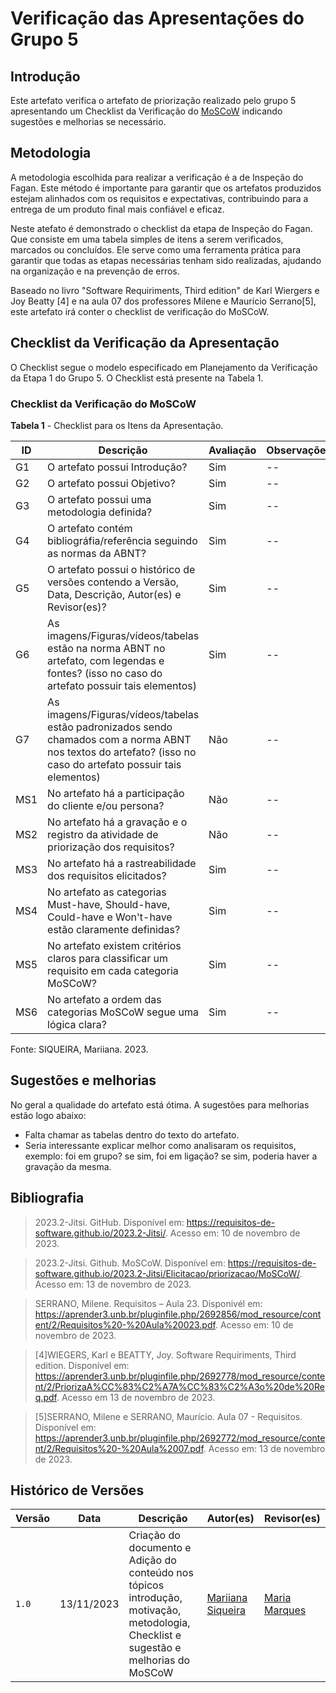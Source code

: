 # Verificação das Apresentações do Grupo 5

## Introdução

Este artefato verifica o artefato de priorização realizado pelo grupo 5 apresentando um Checklist da Verificação do [MoSCoW](https://requisitos-de-software.github.io/2023.2-Jitsi/Elicitacao/priorizacao/MoSCoW/) indicando sugestões e melhorias se necessário. 

## Metodologia

A metodologia escolhida para realizar a verificação é a de Inspeção do Fagan. Este método é importante para garantir que os artefatos produzidos estejam alinhados com os requisitos e expectativas, contribuindo para a entrega de um produto final mais confiável e eficaz. 

Neste atefato é demonstrado o checklist da etapa de Inspeção do Fagan. Que consiste em uma tabela simples de itens a serem verificados, marcados ou concluídos. Ele serve como uma ferramenta prática para garantir que todas as etapas necessárias tenham sido realizadas, ajudando na organização e na prevenção de erros.

Baseado no livro "Software Requiriments, Third edition" de Karl Wiergers e Joy Beatty [4] e na aula 07 dos professores Milene e Maurício Serrano[5], este artefato irá conter o checklist de verificação do MoSCoW.

## Checklist da Verificação da Apresentação

O Checklist segue o modelo especificado em Planejamento da Verificação da Etapa 1 do Grupo 5. O Checklist está presente na Tabela 1.

### Checklist da Verificação do MoSCoW

**Tabela 1** - Checklist para os Itens da Apresentação.

| ID | Descrição | Avaliação | Observações |
| ---| -------- | --------- | ------------ |
| G1  | O artefato possui Introdução? | Sim | -- |
| G2  | O artefato possui Objetivo? | Sim | -- |
| G3  | O artefato possui uma metodologia definida? | Sim | -- |
| G4  | O artefato contém bibliográfia/referência seguindo as normas da ABNT? | Sim | -- |
| G5  | O artefato possui o histórico de versões contendo a Versão, Data, Descrição, Autor(es) e Revisor(es)? | Sim | -- |
| G6  | As imagens/Figuras/vídeos/tabelas estão na norma ABNT no artefato, com legendas e fontes? (isso no caso do artefato possuir tais elementos) | Sim | -- |
| G7  | As imagens/Figuras/vídeos/tabelas estão padronizados sendo chamados com a norma ABNT nos textos do artefato? (isso no caso do artefato possuir tais elementos) | Não | -- |
| MS1 | No artefato há a participação do cliente e/ou persona? | Não | -- 
| MS2 | No artefato há a gravação e o registro da atividade de priorização dos requisitos? | Não | -- |
| MS3 | No artefato há a rastreabilidade dos requisitos elicitados? | Sim | -- |
| MS4 | No artefato as categorias Must-have, Should-have, Could-have e Won't-have estão claramente definidas? | Sim | -- |
| MS5 | No artefato existem critérios claros para classificar um requisito em cada categoria MoSCoW? | Sim | -- |
| MS6 | No artefato a ordem das categorias MoSCoW segue uma lógica clara? | Sim | -- |

Fonte: SIQUEIRA, Mariiana. 2023.

## Sugestões e melhorias

No geral a qualidade do artefato está ótima. A sugestões para melhorias estão logo abaixo:

- Falta chamar as tabelas dentro do texto do artefato.
- Seria interessante explicar melhor como analisaram os requisitos, exemplo: foi em grupo? se sim, foi em ligação? se sim, poderia haver a gravação da mesma.

## Bibliografia

> 2023.2-Jitsi. GitHub. Disponível em: https://requisitos-de-software.github.io/2023.2-Jitsi/. Acesso em: 10 de novembro de 2023.

> 2023.2-Jitsi. Github. MoSCoW. Disponível em: https://requisitos-de-software.github.io/2023.2-Jitsi/Elicitacao/priorizacao/MoSCoW/. Acesso em: 13 de novembro de 2023.
 
> SERRANO, Milene. Requisitos – Aula 23. Disponivél em: https://aprender3.unb.br/pluginfile.php/2692856/mod_resource/content/2/Requisitos%20-%20Aula%20023.pdf. Acesso em: 10 de novembro de 2023.

> [4]WIEGERS, Karl e BEATTY, Joy. Software Requiriments, Third edition. Disponível em: https://aprender3.unb.br/pluginfile.php/2692778/mod_resource/content/2/PriorizaA%CC%83%C2%A7A%CC%83%C2%A3o%20de%20Req.pdf. Acesso em 13 de novembro de 2023.

> [5]SERRANO, Milene e SERRANO, Maurício. Aula 07 - Requisitos. Disponível em: https://aprender3.unb.br/pluginfile.php/2692772/mod_resource/content/2/Requisitos%20-%20Aula%2007.pdf. Acesso em: 13 de novembro de 2023.

## Histórico de Versões

| Versão | Data       | Descrição   | Autor(es)   | Revisor(es) |
| ------ | ---------- | ----------- | ------------ | ---------- |
| `1.0`  | 13/11/2023 | Criação do documento e Adição do conteúdo nos tópicos introdução, motivação, metodologia, Checklist e sugestão e melhorias do MoSCoW | [Mariiana Siqueira](https://github.com/Maryyscreuza) | [Maria Marques ](https://github.com/EduardaSMarques) |
